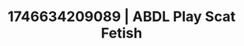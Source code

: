 ---
categories:
- Wet lips
- AI-generated
- Unspoken desires
- Fantasy kink
- Softcore vibes
- Barefoot beauty
- ASMR
- Cosplay
image: /assets/images/1746634209089.jpg
layout: post
seo:
  description: Featured content with exclusive Scat Fetish, ABDL Play. HD images available.
  keywords: Scat Fetish, ABDL Play
  og_image: /assets/images/1746634209089.jpg
  schema_type: VisualArtwork
tags:
- ABDL Play
- Scat Fetish
- '#1746634209089'
title: 1746634209089 | ABDL Play Scat Fetish
---